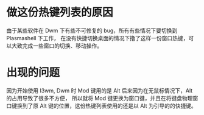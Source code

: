 # 做这份热键列表的原因

由于某些软件在 Dwm 下有些不可修复的 bug，所有有些情况下要切换到 Plasmashell 下工作，
在没有快捷切换桌面的情况下撸了这样一份窗口热键，可以大致完成一些窗口的切换、移动操作。

# 出现的问题

因为开始使用 I3wm, Dwm 时 Mod 键用的是 Alt 后来因为在无鼠标情况下，Alt 的占用导致了很多不方便，
所以就将 Mod 键更换为窗口键，并且在将键盘物理窗口键换到了原 Alt 键的位置，这份热键列表使用的还是以 Alt 为引导的的快捷键。
